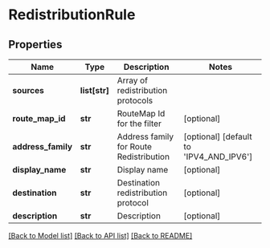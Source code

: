 # RedistributionRule

## Properties
Name | Type | Description | Notes
------------ | ------------- | ------------- | -------------
**sources** | **list[str]** | Array of redistribution protocols | 
**route_map_id** | **str** | RouteMap Id for the filter | [optional] 
**address_family** | **str** | Address family for Route Redistribution | [optional] [default to 'IPV4_AND_IPV6']
**display_name** | **str** | Display name | [optional] 
**destination** | **str** | Destination redistribution protocol | [optional] 
**description** | **str** | Description | [optional] 

[[Back to Model list]](../README.md#documentation-for-models) [[Back to API list]](../README.md#documentation-for-api-endpoints) [[Back to README]](../README.md)

